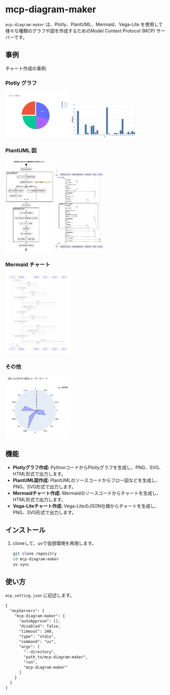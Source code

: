 # mcp-diagram-maker

`mcp-diagram-maker` は、Plotly、PlantUML、Mermaid、Vega-Lite を使用して様々な種類のグラフや図を作成するためのModel Context Protocol (MCP) サーバーです。

## 事例
チャート作成の事例:

### Plotly グラフ
<img src="assert/dummy_pie_chart.png" alt="ダミー円グラフ" width="40%">
<img src="assert/precipitation_hamamatsu_202505.png" alt="浜松降水量グラフ" width="40%">

### PlantUML 図
<img src="assert/flow_diagram.png" alt="フロー図" width="30%">
<img src="assert/washing_machine_sequence.png" alt="洗濯機シーケンス図" width="30%">

### Mermaid チャート
<img src="assert/mermaid.png" alt="Mermaid チャート" width="40%">

### その他
<img src="assert/reder.jpg" alt="Reder" width="40%">

## 機能

- **Plotlyグラフ作成:** PythonコードからPlotlyグラフを生成し、PNG、SVG、HTML形式で出力します。
- **PlantUML図作成:** PlantUMLのソースコードからフロー図などを生成し、PNG、SVG形式で出力します。
- **Mermaidチャート作成:** Mermaidのソースコードからチャートを生成し、HTML形式で出力します。
- **Vega-Liteチャート作成:** Vega-LiteのJSON仕様からチャートを生成し、PNG、SVG形式で出力します。

## インストール

1. cloneして、uvで仮想環境を再現します。
    ```bash
    git clone repositry
    cd mcp-diagram-maker
    uv sync
    ```

## 使い方
`mcp_setting.json` に記述します。
```
{
  "mcpServers": {
    "mcp-diagram-maker": {
      "autoApprove": [],
      "disabled": false,
      "timeout": 240,
      "type": "stdio",
      "command": "uv",
      "args": [
        "--directory",
        "path_to/mcp-diagram-maker",
        "run",
        "mcp-diagram-maker"
      ]
    }
  }
}
```